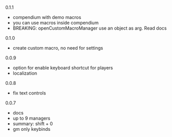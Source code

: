 0.1.1
- compendium with demo macros
- you can use macros inside compendium
- BREAKING: openCustomMacroManager use an object as arg. Read docs

0.1.0
- create custom macro, no need for settings

0.0.9
- option for enable keyboard shortcut for players
- localization

0.0.8
- fix text controls

0.0.7
- docs
- up to 9 managers
- summary: shift + 0
- gm only keybinds